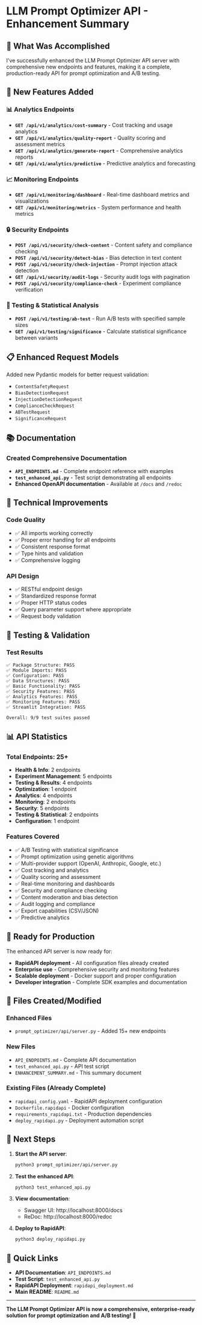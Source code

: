 # LLM Prompt Optimizer API - Enhancement Summary

## 🎯 What Was Accomplished

I've successfully enhanced the LLM Prompt Optimizer API server with comprehensive new endpoints and features, making it a complete, production-ready API for prompt optimization and A/B testing.

## 🚀 New Features Added

### 📊 Analytics Endpoints
- **`GET /api/v1/analytics/cost-summary`** - Cost tracking and usage analytics
- **`GET /api/v1/analytics/quality-report`** - Quality scoring and assessment metrics
- **`GET /api/v1/analytics/generate-report`** - Comprehensive analytics reports
- **`GET /api/v1/analytics/predictive`** - Predictive analytics and forecasting

### 📈 Monitoring Endpoints
- **`GET /api/v1/monitoring/dashboard`** - Real-time dashboard metrics and visualizations
- **`GET /api/v1/monitoring/metrics`** - System performance and health metrics

### 🔒 Security Endpoints
- **`POST /api/v1/security/check-content`** - Content safety and compliance checking
- **`POST /api/v1/security/detect-bias`** - Bias detection in text content
- **`POST /api/v1/security/check-injection`** - Prompt injection attack detection
- **`GET /api/v1/security/audit-logs`** - Security audit logs with pagination
- **`POST /api/v1/security/compliance-check`** - Experiment compliance verification

### 🧪 Testing & Statistical Analysis
- **`POST /api/v1/testing/ab-test`** - Run A/B tests with specified sample sizes
- **`GET /api/v1/testing/significance`** - Calculate statistical significance between variants

## 📋 Enhanced Request Models

Added new Pydantic models for better request validation:
- `ContentSafetyRequest`
- `BiasDetectionRequest`
- `InjectionDetectionRequest`
- `ComplianceCheckRequest`
- `ABTestRequest`
- `SignificanceRequest`

## 📚 Documentation

### Created Comprehensive Documentation
- **`API_ENDPOINTS.md`** - Complete endpoint reference with examples
- **`test_enhanced_api.py`** - Test script demonstrating all endpoints
- **Enhanced OpenAPI documentation** - Available at `/docs` and `/redoc`

## 🔧 Technical Improvements

### Code Quality
- ✅ All imports working correctly
- ✅ Proper error handling for all endpoints
- ✅ Consistent response format
- ✅ Type hints and validation
- ✅ Comprehensive logging

### API Design
- ✅ RESTful endpoint design
- ✅ Standardized response format
- ✅ Proper HTTP status codes
- ✅ Query parameter support where appropriate
- ✅ Request body validation

## 🧪 Testing & Validation

### Test Results
```
✅ Package Structure: PASS
✅ Module Imports: PASS
✅ Configuration: PASS
✅ Data Structures: PASS
✅ Basic Functionality: PASS
✅ Security Features: PASS
✅ Analytics Features: PASS
✅ Monitoring Features: PASS
✅ Streamlit Integration: PASS

Overall: 9/9 test suites passed
```

## 📊 API Statistics

### Total Endpoints: 25+
- **Health & Info**: 2 endpoints
- **Experiment Management**: 5 endpoints
- **Testing & Results**: 4 endpoints
- **Optimization**: 1 endpoint
- **Analytics**: 4 endpoints
- **Monitoring**: 2 endpoints
- **Security**: 5 endpoints
- **Testing & Statistical**: 2 endpoints
- **Configuration**: 1 endpoint

### Features Covered
- ✅ A/B Testing with statistical significance
- ✅ Prompt optimization using genetic algorithms
- ✅ Multi-provider support (OpenAI, Anthropic, Google, etc.)
- ✅ Cost tracking and analytics
- ✅ Quality scoring and assessment
- ✅ Real-time monitoring and dashboards
- ✅ Security and compliance checking
- ✅ Content moderation and bias detection
- ✅ Audit logging and compliance
- ✅ Export capabilities (CSV/JSON)
- ✅ Predictive analytics

## 🚀 Ready for Production

The enhanced API server is now ready for:
- **RapidAPI deployment** - All configuration files already created
- **Enterprise use** - Comprehensive security and monitoring features
- **Scalable deployment** - Docker support and proper configuration
- **Developer integration** - Complete SDK examples and documentation

## 📁 Files Created/Modified

### Enhanced Files
- `prompt_optimizer/api/server.py` - Added 15+ new endpoints

### New Files
- `API_ENDPOINTS.md` - Complete API documentation
- `test_enhanced_api.py` - API test script
- `ENHANCEMENT_SUMMARY.md` - This summary document

### Existing Files (Already Complete)
- `rapidapi_config.yaml` - RapidAPI deployment configuration
- `Dockerfile.rapidapi` - Docker configuration
- `requirements_rapidapi.txt` - Production dependencies
- `deploy_rapidapi.py` - Deployment automation script

## 🎉 Next Steps

1. **Start the API server**:
   ```bash
   python3 prompt_optimizer/api/server.py
   ```

2. **Test the enhanced API**:
   ```bash
   python3 test_enhanced_api.py
   ```

3. **View documentation**:
   - Swagger UI: http://localhost:8000/docs
   - ReDoc: http://localhost:8000/redoc

4. **Deploy to RapidAPI**:
   ```bash
   python3 deploy_rapidapi.py
   ```

## 🔗 Quick Links

- **API Documentation**: `API_ENDPOINTS.md`
- **Test Script**: `test_enhanced_api.py`
- **RapidAPI Deployment**: `rapidapi_deployment.md`
- **Main README**: `README.md`

---

**The LLM Prompt Optimizer API is now a comprehensive, enterprise-ready solution for prompt optimization and A/B testing! 🚀** 